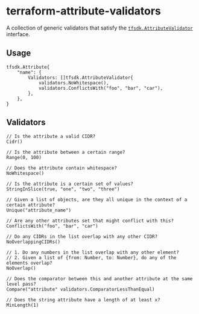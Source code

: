 # terraform-attribute-validators

A collection of generic validators that satisfy the [`tfsdk.AttributeValidator`](https://pkg.go.dev/github.com/hashicorp/terraform-plugin-framework/tfsdk#AttributeValidator) interface.

## Usage
```
tfsdk.Attribute{
    "name": {
        Validators: []tfsdk.AttributeValidator{
            validators.NoWhitespace(),
            validators.ConflictsWith("foo", "bar", "car"),
        },
    },
}
```

## Validators

```
// Is the attribute a valid CIDR?
Cidr()
```
```
// Is the attribute between a certain range?
Range(0, 100)
```
```
// Does the attribute contain whitespace?
NoWhitespace()
```
```
// Is the attribute is a certain set of values?
StringInSlice(true, "one", "two", "three")
```
```
// Given a list of objects, are they all unique in the context of a certain attribute?
Unique("attribute_name")
```
```
// Are any other attributes set that might conflict with this?
ConflictsWith("foo", "bar", "car")
```
```
// Do any CIDRs in the list overlap with any other CIDR?
NoOverlappingCIDRs()
```
```
// 1. Do any numbers in the list overlap with any other element?
// 2. Given a list of {from: Number, to: Number}, do any of the elements overlap?
NoOverlap()
```
```
// Does the comparator between this and another attribute at the same level pass?
Compare("attribute" validators.ComparatorLessThanEqual)
```
```
// Does the string attribute have a length of at least x?
MinLength(1)
```
